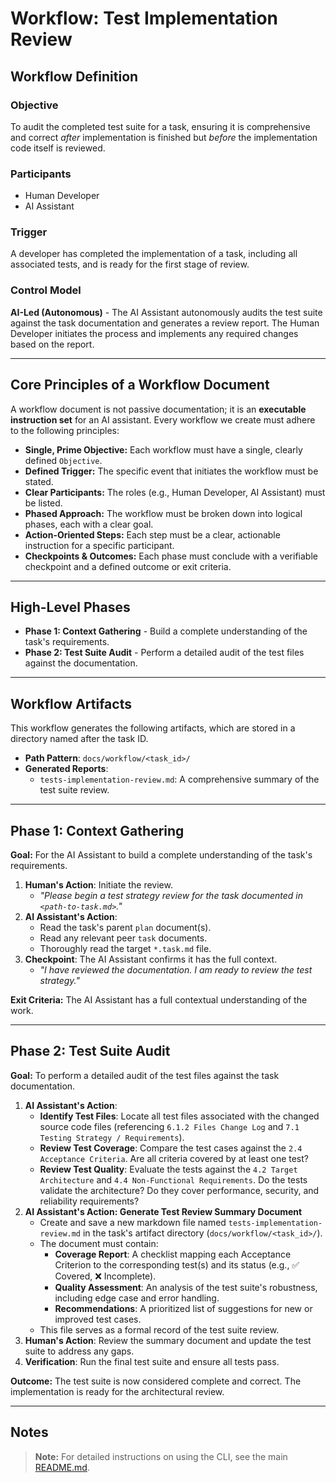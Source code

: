 # Workflow: Test Implementation Review

## Workflow Definition

### Objective

To audit the completed test suite for a task, ensuring it is comprehensive and correct _after_ implementation is finished but _before_ the implementation code itself is reviewed.

### Participants

- Human Developer
- AI Assistant

### Trigger

A developer has completed the implementation of a task, including all associated tests, and is ready for the first stage of review.

### Control Model

**AI-Led (Autonomous)** - The AI Assistant autonomously audits the test suite against the task documentation and generates a review report. The Human Developer initiates the process and implements any required changes based on the report.

---

## Core Principles of a Workflow Document

A workflow document is not passive documentation; it is an **executable instruction set** for an AI assistant. Every workflow we create must adhere to the following principles:

- **Single, Prime Objective:** Each workflow must have a single, clearly defined `Objective`.
- **Defined Trigger:** The specific event that initiates the workflow must be stated.
- **Clear Participants:** The roles (e.g., Human Developer, AI Assistant) must be listed.
- **Phased Approach:** The workflow must be broken down into logical phases, each with a clear goal.
- **Action-Oriented Steps:** Each step must be a clear, actionable instruction for a specific participant.
- **Checkpoints & Outcomes:** Each phase must conclude with a verifiable checkpoint and a defined outcome or exit criteria.

---

## High-Level Phases

- **Phase 1: Context Gathering** - Build a complete understanding of the task's requirements.
- **Phase 2: Test Suite Audit** - Perform a detailed audit of the test files against the documentation.

---

## Workflow Artifacts

This workflow generates the following artifacts, which are stored in a directory named after the task ID.

- **Path Pattern**: `docs/workflow/<task_id>/`
- **Generated Reports**:
  - `tests-implementation-review.md`: A comprehensive summary of the test suite review.

---

## Phase 1: Context Gathering

**Goal:** For the AI Assistant to build a complete understanding of the task's requirements.

1.  **Human's Action**: Initiate the review.
    - _"Please begin a test strategy review for the task documented in `<path-to-task.md>`."_
2.  **AI Assistant's Action**:
    - Read the task's parent `plan` document(s).
    - Read any relevant peer `task` documents.
    - Thoroughly read the target `*.task.md` file.
3.  **Checkpoint**: The AI Assistant confirms it has the full context.
    - _"I have reviewed the documentation. I am ready to review the test strategy."_

**Exit Criteria:** The AI Assistant has a full contextual understanding of the work.

---

## Phase 2: Test Suite Audit

**Goal:** To perform a detailed audit of the test files against the task documentation.

1.  **AI Assistant's Action**:
    - **Identify Test Files**: Locate all test files associated with the changed source code files (referencing `6.1.2 Files Change Log` and `7.1 Testing Strategy / Requirements`).
    - **Review Test Coverage**: Compare the test cases against the `2.4 Acceptance Criteria`. Are all criteria covered by at least one test?
    - **Review Test Quality**: Evaluate the tests against the `4.2 Target Architecture` and `4.4 Non-Functional Requirements`. Do the tests validate the architecture? Do they cover performance, security, and reliability requirements?
2.  **AI Assistant's Action: Generate Test Review Summary Document**
    - Create and save a new markdown file named `tests-implementation-review.md` in the task's artifact directory (`docs/workflow/<task_id>/`).
    - The document must contain:
      - **Coverage Report**: A checklist mapping each Acceptance Criterion to the corresponding test(s) and its status (e.g., ✅ Covered, ❌ Incomplete).
      - **Quality Assessment**: An analysis of the test suite's robustness, including edge case and error handling.
      - **Recommendations**: A prioritized list of suggestions for new or improved test cases.
    - This file serves as a formal record of the test suite review.
3.  **Human's Action**: Review the summary document and update the test suite to address any gaps.
4.  **Verification**: Run the final test suite and ensure all tests pass.

**Outcome:** The test suite is now considered complete and correct. The implementation is ready for the architectural review.

---

## Notes

> **Note:** For detailed instructions on using the CLI, see the main [README.md](../../README.md).
